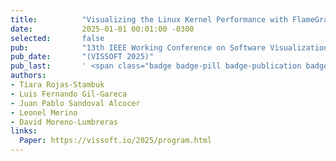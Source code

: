 ```yaml
---
title:          "Visualizing the Linux Kernel Performance with FlameGraph AR"
date:           2025-01-01 00:01:00 -0300
selected:       false
pub:            "13th IEEE Working Conference on Software Visualization"
pub_date:       "(VISSOFT 2025)"
pub_last:       ' <span class="badge badge-pill badge-publication badge-info">Visualization Challenge</span>'
authors:
- Tiara Rojas-Stambuk
- Luis Fernando Gil-Gareca
- Juan Pablo Sandoval Alcocer
- Leonel Merino
- David Moreno-Lumbreras
links:
  Paper: https://vissoft.io/2025/program.html
---
```

